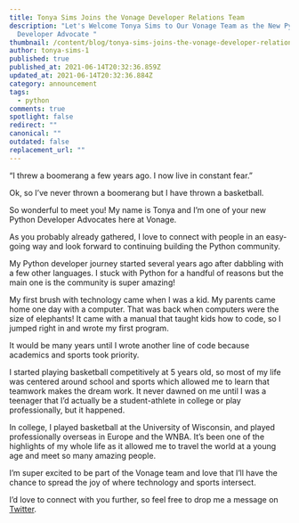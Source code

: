 ```yaml
---
title: Tonya Sims Joins the Vonage Developer Relations Team
description: "Let's Welcome Tonya Sims to Our Vonage Team as the New Python
  Developer Advocate "
thumbnail: /content/blog/tonya-sims-joins-the-vonage-developer-relations-team/me.png
author: tonya-sims-1
published: true
published_at: 2021-06-14T20:32:36.859Z
updated_at: 2021-06-14T20:32:36.884Z
category: announcement
tags:
  - python
comments: true
spotlight: false
redirect: ""
canonical: ""
outdated: false
replacement_url: ""
---
```

“I threw a boomerang a few years ago. I now live in constant fear.”

Ok, so I’ve never thrown a boomerang but I have thrown a basketball.

So wonderful to meet you! My name is Tonya and I’m one of your new Python Developer Advocates here at Vonage.

As you probably already gathered, I love to connect with people in an easy-going way and look forward to continuing building the Python community.

My Python developer journey started several years ago after dabbling with a few other languages. I stuck with Python for a handful of reasons but the main one is the community is super amazing!

My first brush with technology came when I was a kid. My parents came home one day with a computer. That was back when computers were the size of elephants! It came with a manual that taught kids how to code, so I jumped right in and wrote my first program.

It would be many years until I wrote another line of code because academics and sports took priority.

I started playing basketball competitively at 5 years old, so most of my life was centered around school and sports which allowed me to learn that teamwork makes the dream work. It never dawned on me until I was a teenager that I’d actually be a student-athlete in college or play professionally, but it happened.

In college, I played basketball at the University of Wisconsin, and played professionally overseas in Europe and the WNBA. It’s been one of the highlights of my whole life as it allowed me to travel the world at a young age and meet so many amazing people.

I’m super excited to be part of the Vonage team and love that I’ll have the chance to spread the joy of where technology and sports intersect. 

I’d love to connect with you further, so feel free to drop me a message on [Twitter](https://twitter.com/TonyaSims).